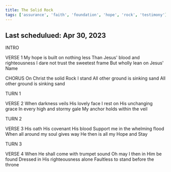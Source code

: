 ```yaml
---
title: The Solid Rock
tags: ['assurance', 'faith', 'foundation', 'hope', 'rock', 'testimony']
---
```


## Last schedulued: Apr 30, 2023          

INTRO

VERSE 1
My hope is built on nothing less
Than Jesus' blood and righteousness
I dare not trust the sweetest frame
But wholly lean on Jesus' Name

CHORUS
On Christ the solid Rock I stand
All other ground is sinking sand
All other ground is sinking sand

TURN 1

VERSE 2
When darkness veils His lovely face
I rest on His unchanging grace
In every high and stormy gale
My anchor holds within the veil

TURN 2


VERSE 3
His oath His covenant His blood
Support me in the whelming flood
When all around my soul gives way
He then is all my Hope and Stay

TURN 3

VERSE 4
When He shall come with trumpet sound
Oh may I then in Him be found
Dressed in His righteousness alone
Faultless to stand before the throne
